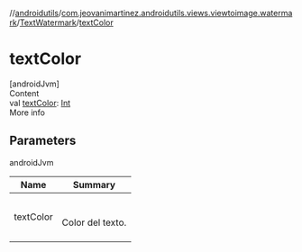 //[androidutils](../../index.md)/[com.jeovanimartinez.androidutils.views.viewtoimage.watermark](../index.md)/[TextWatermark](index.md)/[textColor](text-color.md)



# textColor  
[androidJvm]  
Content  
val [textColor](text-color.md): [Int](https://kotlinlang.org/api/latest/jvm/stdlib/kotlin/-int/index.html)  
More info  


## Parameters  
  
androidJvm  
  
|  Name|  Summary| 
|---|---|
| <a name="com.jeovanimartinez.androidutils.views.viewtoimage.watermark/TextWatermark/textColor/#/PointingToDeclaration/"></a>textColor| <a name="com.jeovanimartinez.androidutils.views.viewtoimage.watermark/TextWatermark/textColor/#/PointingToDeclaration/"></a><br><br>Color del texto.<br><br>
  
  



